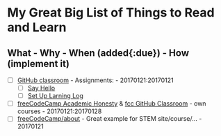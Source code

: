 # My Great Big List of Things to Read and Learn

## What - Why - When (added{:due}) - How (implement it)

- [ ] [GitHub classroom](https://classroom.github.com/classrooms/17445834-2016-2017-ap-csp-i2cs) -  Assignments:  - 20170121:20170121
    - [ ] [Say Hello](https://classroom.github.com/assignment-invitations/1530a34b6103959d1b448bea84c51d73) 
    - [ ] [Set Up Larning Log](https://classroom.github.com/assignment-invitations/036035f4d79c5ffac8af470966f0b948)
- [ ] [freeCodeCamp Academic Honesty](https://www.freecodecamp.com/academic-honesty) & [fcc GitHub Classroom](https://github.com/templetontitan/20162017-classroom-outline/blob/master/practice/freecodecamp.md) - own courses - 20170121:20170128
- [ ] [freeCodeCamp/about](https://www.freecodecamp.com/about/) - Great example for STEM site/course/... - 20170121
